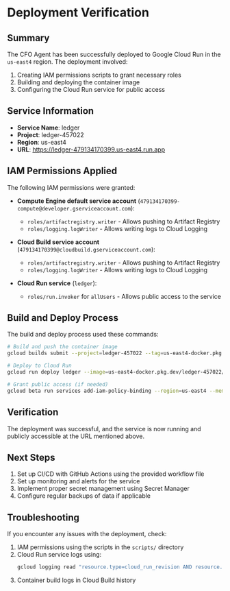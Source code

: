 # Deployment Verification

## Summary

The CFO Agent has been successfully deployed to Google Cloud Run in the `us-east4` region. The deployment involved:

1. Creating IAM permissions scripts to grant necessary roles
2. Building and deploying the container image
3. Configuring the Cloud Run service for public access

## Service Information

- **Service Name**: ledger
- **Project**: ledger-457022
- **Region**: us-east4
- **URL**: https://ledger-479134170399.us-east4.run.app

## IAM Permissions Applied

The following IAM permissions were granted:

- **Compute Engine default service account** (`479134170399-compute@developer.gserviceaccount.com`):
  - `roles/artifactregistry.writer` - Allows pushing to Artifact Registry
  - `roles/logging.logWriter` - Allows writing logs to Cloud Logging

- **Cloud Build service account** (`479134170399@cloudbuild.gserviceaccount.com`):
  - `roles/artifactregistry.writer` - Allows pushing to Artifact Registry
  - `roles/logging.logWriter` - Allows writing logs to Cloud Logging

- **Cloud Run service** (`ledger`):
  - `roles/run.invoker` for `allUsers` - Allows public access to the service

## Build and Deploy Process

The build and deploy process used these commands:

```bash
# Build and push the container image
gcloud builds submit --project=ledger-457022 --tag=us-east4-docker.pkg.dev/ledger-457022/cfo-agent-repo/ledger:latest .

# Deploy to Cloud Run
gcloud run deploy ledger --image=us-east4-docker.pkg.dev/ledger-457022/cfo-agent-repo/ledger:latest --platform=managed --region=us-east4 --project=ledger-457022 --allow-unauthenticated

# Grant public access (if needed)
gcloud beta run services add-iam-policy-binding --region=us-east4 --member=allUsers --role=roles/run.invoker ledger
```

## Verification

The deployment was successful, and the service is now running and publicly accessible at the URL mentioned above.

## Next Steps

1. Set up CI/CD with GitHub Actions using the provided workflow file
2. Set up monitoring and alerts for the service
3. Implement proper secret management using Secret Manager
4. Configure regular backups of data if applicable

## Troubleshooting

If you encounter any issues with the deployment, check:

1. IAM permissions using the scripts in the `scripts/` directory
2. Cloud Run service logs using:
   ```bash
   gcloud logging read "resource.type=cloud_run_revision AND resource.labels.service_name=ledger" --project=ledger-457022 --limit=10
   ```
3. Container build logs in Cloud Build history 